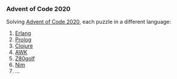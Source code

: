 ### Advent of Code 2020

Solving [Advent of Code 2020](https://adventofcode.com/2020/), each puzzle in a different language:

 1. [Erlang](https://www.erlang.org/)
 2. [Prolog](https://www.swi-prolog.org/)
 3. [Clojure](https://clojure.org/)
 4. [AWK](https://www.gnu.org/software/gawk/)
 5. [Z80golf](https://esolangs.org/wiki/Z80golf)
 6. [Nim](https://nim-lang.org/)
 7. ...